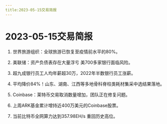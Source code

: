 ```yaml
---
title:2023-05-15交易简报
---
```


# 2023-05-15交易简报

1. 世界旅游组织：全球旅游已恢复至疫情前水平的80%。

2. 美联储：资产负债表存在大量浮亏 美700多家银行面临风险。

3. 超九成银行员工人均年薪超30万，2022年半数银行员工涨薪。

4. 平均降价84%！山东、湖南、江西等多地骨科脊柱类耗材集采中选结果落地。

5. Coinbase：莱特币交易取消数量增加，团队正在修复问题。

6. 上周ARK基金累计增持近400万美元的Coinbase股票。

7. 当前比特币全网算力达到357.98EH/s 重回历史高位。
